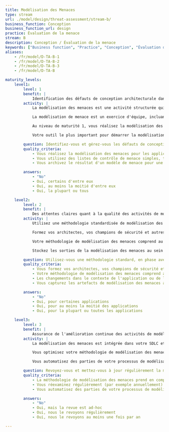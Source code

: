 ```yaml
---
title: Modélisation des Menaces
type: stream
url: ./model/design/threat-assessment/stream-b/
business_function: Conception
business_function_url: design
practice: Évaluation de la menace
stream: B
description: Conception / Évaluation de la menace
keywords: ["Business function", "Practice", "Conception", "Évaluation de la menace"]
aliases:
    - /fr/model/D-TA-B-1
    - /fr/model/D-TA-B-2
    - /fr/model/D-TA-B-3
    - /fr/model/D-TA-B

maturity_levels:
    level1:
        level: 1
        benefit: |
            Identification des défauts de conception architecturale dans vos applications
        activity: |
            La modélisation des menaces est une activité structurée qui a pour but d'identifier, d'évaluer et de gérer les menaces du système, les défauts de conception de l'architecture et de recommander des mesures de sécurité. Elle est généralement effectuée dans le cadre de la phase de conception ou dans le cadre d'une évaluation de sécurité.

            La modélisation de menace est un exercice d'équipe, incluant les product owners, les architectes, les champions de la sécurité et les testeurs de la sécurité. À ce niveau de maturité, exposer les équipes et les parties prenantes à la modélisation des menaces afin d'accroître leur sensibilisation à la sécurité et de créer une vision partagée de la sécurité du système.

            Au niveau de maturité 1, vous réalisez la modélisation des menaces de façon ad hoc pour les applications à haut risque et utilisez de simples listes de contrôle de menaces, telles que STRIDE. Évitez de longs ateliers et des listes trop détaillées de menaces peu pertinentes. Effectuez la modélisation des menaces de manière itérative pour vous aligner sur les paradigmes de développement plus itératifs. Si vous ajoutez de nouvelles fonctionnalités à une application existante, n'examinez que les fonctions nouvellement ajoutées au lieu d'essayer de couvrir l'ensemble du périmètre. Un bon point de départ est les diagrammes existants que vous annotez lors des ateliers de discussion. Assurez-vous de toujours sauvegarder le résultat d'une discussion sur la modélisation des menaces pour une utilisation ultérieure.

            Votre outil le plus important pour démarrer la modélisation des menaces est un tableau blanc, un tableau intelligent ou un bout de papier. Visez la sensibilisation à la sécurité, un processus simple et des résultats réalisables sur lesquels vous vous mettez d'accord avec votre équipe.

        question: Identifiez-vous et gérez-vous les défauts de conception architecturaux avec la modélisation des menaces?
        quality_criteria:
            - Vous réalisez la modélisation des menaces pour les applications à haut risque
            - Vous utilisez des listes de contrôle de menace simples, telles que STRIDE
            - Vous archivez le résultat d'un modèle de menace pour une utilisation ultérieure

        answers:
            - "No"
            - Oui, certains d'entre eux
            - Oui, au moins la moitié d'entre eux
            - Oui, la plupart ou tous

    level2:
        level: 2
        benefit: |
            Des attentes claires quant à la qualité des activités de modélisation des menaces
        activity: |
            Utilisez une méthodologie standardisée de modélisation des menaces pour votre organisation et alignez-la sur les niveaux de risque de votre application. Pensez à des moyens de permettre la mise à l'échelle de la modélisation des menaces pour l'ensemble de l'organisation.

            Formez vos architectes, vos champions de sécurité et autres parties prenantes sur la manière de faire opérationnellement la modélisation des menaces. La modélisation de la menace nécessite de la connaissance, des manuels et des modèles clairs, des exemples spécifiques à l'organisation et de l'expérience, ce qui est difficile à automatiser.

            Votre méthodologie de modélisation des menaces comprend au moins l'établissement de diagrammes, l'identification des menaces, l'atténuation des défauts de conception et la façon de valider les artéfacts de vos modèles de menaces. Votre diagramme de modélisation des menaces permet une compréhension détaillée de l'environnement et de la mécanique de l'application. Vous découvrez les menaces envers votre application ou d'autres menaces spécifiques à votre organisation avec des listes de contrôle telles que STRIDE. Pour les défauts de conception identifiés (classés en fonction du risque envers votre organisation), vous ajoutez des contrôles d'atténuation pour aider les parties prenantes à faire face à des menaces particulières. Définissez ce qui déclenche la mise à jour d'un modèle de menace, par exemple un changement de technologie ou le déploiement d'une application dans un nouvel environnement.

            Stockez les sorties de la modélisation des menaces au sein du processus de gestion des défauts pour un suivi adéquat. Capturez les artefacts de modélisation des menaces avec des outils qui sont utilisés par vos équipes applicatives.

        question: Utilisez-vous une méthodologie standard, en phase avec le niveau de risque de votre application ?
        quality_criteria:
            - Vous formez vos architectes, vos champions de sécurité et les autres parties prenantes sur la manière de modéliser les menaces de façon pratique
            - Votre méthodologie de modélisation des menaces comprend au moins la réalisation de diagrammes, l'identification des menaces, l'atténuation des défauts de conception et la validation des artefacts de votre modèle de menace
            - Les changements dans le contexte de l'application ou de l'entreprise déclenchent un examen des modèles de menace pertinents
            - Vous capturez les artefacts de modélisation des menaces avec des outils qui sont utilisés par vos équipes d'application

        answers:
            - "No"
            - Oui, pour certaines applications
            - Oui, pour au moins la moitié des applications
            - Oui, pour la plupart ou toutes les applications

    level3:
        level: 3
        benefit: |
            Assurance de l'amélioration continue des activités de modélisation des menaces
        activity: |
            La modélisation des menaces est intégrée dans votre SDLC et fait partie de la culture de sécurité des développeurs. Des modèles de risque réutilisables, composé de bibliothèques de menaces, de défauts de conception et de mesures d'atténuation, sont créés et améliorés, en fonction des modèles de menace propres à l'organisation. Vous revoyez régulièrement (p. ex. annuellement) les modèles de menace existants pour vérifier qu’aucune nouvelle menace n’est devenue pertinente pour vos applications.

            Vous optimisez votre méthodologie de modélisation des menaces. Vous retenez les leçons tirées des modèles de menace et les utilisez pour améliorer votre méthodologie de modélisation des menaces. Vous examinez les catégories de menaces pertinentes à votre organisation et mettez à jour votre méthodologie en conséquence. De temps en temps, vous évaluez la qualité de vos modèles de menace de façon indépendante.

            Vous automatisez des parties de votre processus de modélisation des menaces avec des outils de modélisation des menaces. Vous intégrez vos outils de modélisation des menaces avec d'autres outils de sécurité, tels que les outils de vérification de la sécurité et les outils de suivi des risques. Vous étudiez la pratique de "modélisation des menaces en tant que code" pour intégrer des artefacts de modélisation des menaces au code de l'application.

        question: Revoyez-vous et mettez-vous à jour régulièrement la méthodologie de modélisation des menaces pour vos applications ?
        quality_criteria:
            - La méthodologie de modélisation des menaces prend en compte les retours d'expérience passés pour s'enrichir
            - Vous réexaminez régulièrement (par exemple annuellement) les modèles de menace existants pour vérifier qu'aucune nouvelle menace n'est pertinente pour vos applications
            - Vous automatisez des parties de votre processus de modélisation des menaces avec des outils de modélisation des menaces

        answers:
            - "No"
            - Oui, mais la revue est ad-hoc
            - Oui, nous le revoyons régulièrement
            - Oui, nous le revoyons au moins une fois par an

---
```

